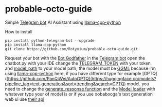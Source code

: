 # probable-octo-guide
Simple [Telegram bot](https://github.com/python-telegram-bot/python-telegram-bot) AI Assistant using [llama-cpp-python](https://github.com/abetlen/llama-cpp-python)

How to install 

```
pip install python-telegram-bot --upgrade
pip install llama-cpp-python
git clone https://github.com/Rotyxium/probable-octo-guide.git
```

Request your bot with the [Bot Godfather](https://t.me/botfather) in the [Telegram bot](https://github.com/python-telegram-bot/python-telegram-bot)
open the chatbot.py with your IDE 
change the [TELEGRAM_TOKEN](https://github.com/Rotyxium/probable-octo-guide/blob/5c5df6d73fad6bbeb5701e4546880efd05c6fa72/chatbot.py#L8) with your token and [model_path](https://github.com/Rotyxium/probable-octo-guide/blob/5c5df6d73fad6bbeb5701e4546880efd05c6fa72/chatbot.py#L52C37-L52C42) to your model path, the model must be [GGML](https://huggingface.co/models?pipeline_tag=text-generation&sort=trending&search=GGML) because I'm using [llama-cpp-python](https://github.com/abetlen/llama-cpp-python) here, if you have different type for example [GPTQ]([https://github.com/PanQiWei/AutoGPTQ](https://huggingface.co/models?pipeline_tag=text-generation&sort=trending&search=GPTQ) model, you need to change the [generate_response function](https://github.com/Rotyxium/probable-octo-guide/blob/3100858e8a88fee512dfdd1acdf7660c20ecd28c/chatbot.py#L11C5-L11C5) and the [Model loader](https://github.com/Rotyxium/probable-octo-guide/blob/3100858e8a88fee512dfdd1acdf7660c20ecd28c/chatbot.py#L52) with whatever type your of model is or if you use oobabooga's text generation web ui use [their api](https://github.com/oobabooga/text-generation-webui/blob/main/api-examples/api-example.py)
